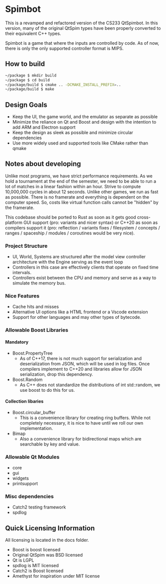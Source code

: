 # Spimbot

This is a revamped and refactored version of the CS233 QtSpimbot. In this version, many of the original QtSpim types have been properly converted to their equivalent C++ types.

Spimbot is a game that where the inputs are controlled by code. As of now, there is only the only supported controller format is MIPS.

## How to build

```bash
~/package $ mkdir build
~/package $ cd build
~/package/build $ cmake .. -DCMAKE_INSTALL_PREFIX=..
~/package/build $ make
```

## Design Goals

- Keep the UI, the game world, and the emulator as separate as possible
- Minimize the reliance on Qt and Boost and design with the intention to add ARM and Electron support
- Keep the design as sleek as possible and minimize circular dependencies
- Use more widely used and supported tools like CMake rather than qmake

## Notes about developing

Unlike most programs, we have strict performance requirements. As we hold a tournament at the end of the semester, we need to be able to run a lot of matches in a linear fashion within an hour. Strive to compute 10,000,000 cycles in about 12 seconds. Unlike other games, we run as fast as possible. There is no framerate and everything is dependent on the computer speed. So, costs like virtual function calls cannot be "hidden" by the framerate.

This codebase should be ported to Rust as soon as it gets good cross-platform GUI support (pro: variants and nicer syntax) or C++20 as soon as compilers support it (pro: reflection / variants fixes / filesystem / concepts / ranges / spaceship / modules / coroutines would be very nice).

### Project Structure

- UI, World, Systems are structured after the model view controller architecture with the Engine serving as the event loop
- Controllers in this case are effectively clients that operate on fixed time intervals.
- Controllers exist between the CPU and memory and serve as a way to simulate the memory bus.

### Nice Features

- Cache hits and misses
- Alternative UI options like a HTML frontend or a Vscode extension
- Support for other languages and may other types of bytecode.

### Allowable Boost Libraries

#### Mandatory

- Boost.PropertyTree
  - As of C++17, there is not much support for serialization and deserialization from JSON, which will be used in log files. Once compilers implement to C++20 and libraries allow for JSON serialization, drop this dependency.
- Boost.Random
  - As C++ does not standardize the distributions of int std::random, we use boost to do this for us.

#### Collection libaries

- Boost.circular_buffer
  - This is a convenience library for creating ring buffers. While not completely necessary, it is nice to have until we roll our own implementation.
- Bimap
  - Also a convenience library for bidirectional maps which are searchable by key and value.

### Allowable Qt Modules

- core
- gui
- widgets
- printsupport

### Misc dependencies

- Catch2 testing framework
- spdlog

## Quick Licensing Information

All licensing is located in the docs folder.

- Boost is boost licensed
- Original QtSpim was BSD licensed
- Qt is LGPL
- spdlog is MIT licensed
- Catch2 is Boost licensed
- Amethyst for inspiration under MIT license
